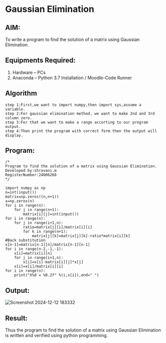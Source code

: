 # Gaussian Elimination

## AIM:
To write a program to find the solution of a matrix using Gaussian Elimination.

## Equipments Required:
1. Hardware – PCs
2. Anaconda – Python 3.7 Installation / Moodle-Code Runner

## Algorithm
```
step 1:First,we want to import numpy,then import sys,assume a variable.
step 2:For gaussian elimination method, we want to make 2nd and 3rd column zero.
step 3:For that we want to make a range accorting to our program output.
step 4:Then print the program with correct form then the output will display.
```
## Program:
```
/*
Program to find the solution of a matrix using Gaussian Elimination.
Developed by:shravani.m 
RegisterNumber:24006268 
*/
```
```
import numpy as np
n=int(input())
matrix=np.zeros((n,n+1))
x=np.zeros(n)
for i in range(n):
    for j in range(n+1):
        matrix[i][j]=int(input())
for i in range(n):
    for j in range(i+1,n):
        ratio=matrix[j][i]/matrix[i][i]
        for k in range(n+1):
            matrix[j][k]=matrix[j][k]-ratio*matrix[i][k]
#Back substitution
x[n-1]=matrix[n-1][n]/matrix[n-1][n-1]
for i in range(n-2,-1,-1):
    x[i]=matrix[i][n]
    for j in range(i+1,n):
        x[i]=x[i]-matrix[i][j]*x[j]
    x[i]=x[i]/matrix[i][i]
for i in range(n):
    print("X%d = %0.2f" %(i,x[i]),end=" ")
```
## Output:
![Screenshot 2024-12-12 183332](https://github.com/user-attachments/assets/ed2cdbf8-af3a-4071-bad8-603445ce86c9)


## Result:
Thus the program to find the solution of a matrix using Gaussian Elimination is written and verified using python programming.

